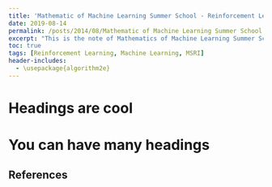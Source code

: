 ```yaml
---
title: 'Mathematic of Machine Learning Summer School - Reinforcement Learning'
date: 2019-08-14
permalink: /posts/2014/08/Mathematic of Machine Learning Summer School - Reinforcement Learning/
excerpt: "This is the note of Mathematics of Machine Learning Summer School - Reinforcement Learning at University of Washington, which was taught by Joan Bruna (New York University, Courant Institute)."
toc: true
tags: [Reinforcement Learning, Machine Learning, MSRI]
header-includes:
  - \usepackage{algorithm2e}
---
```




Headings are cool
======

You can have many headings
======

References
------
